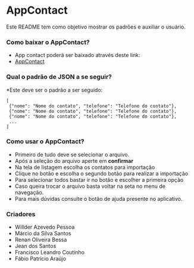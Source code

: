 # AppContact #
Este README tem como objetivo mostrar os padrões e auxiliar o usuário.

### Como baixar o AppContact? ###
* App contact poderá ser baixado através deste link:
* [AppContact](https://drive.google.com/drive/folders/0Bxl_FV2ytgHiVWtseVdDeEVpU2c?usp=sharing)

### Qual o padrão de JSON a se seguir? ###

*Este deve ser o padrão a ser seguido:

```
[
 {"nome": "Nome do contato", "telefone": "Telefone do contato"},
 {"nome": "Nome do contato", "telefone": "Telefone do contato"},
 {"nome": "Nome do contato", "telefone": "Telefone do contato"},
 ...
]
```

### Como usar o AppContact? ###

* Primeiro de tudo deve se selecionar o arquivo.
* Após a seleção do arquivo aperte em **confirmar**
* Na tela de listagem escolha os contatos para importação
* Clique no botão e escolha o segundo botão para realizar a importação
* Para selecionar todos bastar ir no botão e escolher a primeira opção
* Caso queira trocar o arquivo basta voltar na seta no menu de navegação.
* Para mais dúvidas consulte o botão de ajuda presente no aplicativo.

### Criadores ###

* Willder Azevedo Pessoa
* Márcio da Silva Santos
* Renan Oliveira Bessa 
* Jean dos Santos 
* Francisco Leandro Coutinho
* Fábio Patrício Araújo
